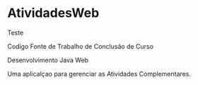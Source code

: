 AtividadesWeb
=============

Teste

Codigo Fonte de Trabalho de Conclusão de Curso

Desenvolvimento Java Web

Uma aplicalçao para gerenciar as Atividades Complementares.
